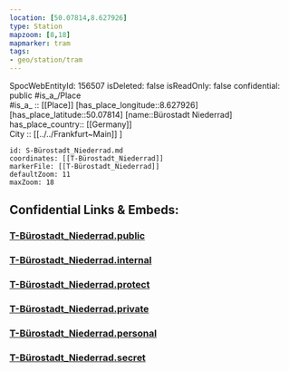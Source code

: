 ```yaml
---
location: [50.07814,8.627926] 
type: Station 
mapzoom: [8,18] 
mapmarker: tram 
tags:
- geo/station/tram
---
```

SpocWebEntityId: 156507
isDeleted: false
isReadOnly: false
confidential: public
#is_a_/Place  
#is_a_ :: [[Place]] 
[has_place_longitude::8.627926] 
[has_place_latitude::50.07814] 
[name::Bürostadt Niederrad] 
has_place_country:: [[Germany]]  
City :: [[../../Frankfurt~Main]] ] 


```leaflet
id: S-Bürostadt_Niederrad.md
coordinates: [[T-Bürostadt_Niederrad]] 
markerFile: [[T-Bürostadt_Niederrad]] 
defaultZoom: 11 
maxZoom: 18
```


## Confidential Links & Embeds: 

### [T-Bürostadt_Niederrad.public](/_public/\Earth\Continent\Europe\Europe~Central\Germany\Germany~West\Hessen\counties~Hessen\Frankfurt~Main\Stations-FFM~TT-Bürostadt_Niederrad.public.md) 

### [T-Bürostadt_Niederrad.internal](/_internal/\Earth\Continent\Europe\Europe~Central\Germany\Germany~West\Hessen\counties~Hessen\Frankfurt~Main\Stations-FFM~TT-Bürostadt_Niederrad.internal.md) 

### [T-Bürostadt_Niederrad.protect](/_protect/\Earth\Continent\Europe\Europe~Central\Germany\Germany~West\Hessen\counties~Hessen\Frankfurt~Main\Stations-FFM~TT-Bürostadt_Niederrad.protect.md) 

### [T-Bürostadt_Niederrad.private](/_private/\Earth\Continent\Europe\Europe~Central\Germany\Germany~West\Hessen\counties~Hessen\Frankfurt~Main\Stations-FFM~TT-Bürostadt_Niederrad.private.md) 

### [T-Bürostadt_Niederrad.personal](/_personal/\Earth\Continent\Europe\Europe~Central\Germany\Germany~West\Hessen\counties~Hessen\Frankfurt~Main\Stations-FFM~TT-Bürostadt_Niederrad.personal.md) 

### [T-Bürostadt_Niederrad.secret](/_secret/\Earth\Continent\Europe\Europe~Central\Germany\Germany~West\Hessen\counties~Hessen\Frankfurt~Main\Stations-FFM~TT-Bürostadt_Niederrad.secret.md)

